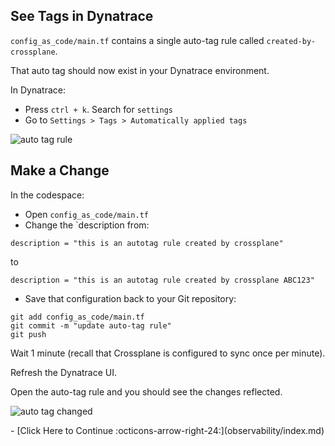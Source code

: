 ## See Tags in Dynatrace

`config_as_code/main.tf` contains a single auto-tag rule called `created-by-crossplane`.

That auto tag should now exist in your Dynatrace environment.

In Dynatrace:

* Press `ctrl + k`. Search for `settings`
* Go to `Settings > Tags > Automatically applied tags`

![auto tag rule](images/dt-auto-tag-screen.png)

## Make a Change

In the codespace:

* Open `config_as_code/main.tf`
* Change the `description from:

```
description = "this is an autotag rule created by crossplane"
```

to

```
description = "this is an autotag rule created by crossplane ABC123"
```

* Save that configuration back to your Git repository:

``` { "name": "git add terraform" }
git add config_as_code/main.tf
git commit -m "update auto-tag rule"
git push
```

Wait 1 minute (recall that Crossplane is configured to sync once per minute).

Refresh the Dynatrace UI.

Open the auto-tag rule and you should see the changes reflected.

![auto tag changed](images/dt-auto-tag-changed.png)

<div class="grid cards" markdown>
- [Click Here to Continue :octicons-arrow-right-24:](observability/index.md)
</div>